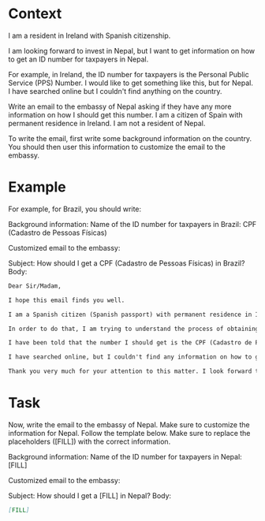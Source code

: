 # Context
I am a resident in Ireland with Spanish citizenship.

I am looking forward to invest in Nepal, but I want to get information on how to get an ID number for taxpayers in Nepal.

For example, in Ireland, the ID number for taxpayers is the Personal Public Service (PPS) Number. I would like to get something like this, but for Nepal. I have searched online but I couldn't find anything on the country.

Write an email to the embassy of Nepal asking if they have any more information on how I should get this number. I am a citizen of Spain with permanent residence in Ireland. I am not a resident of Nepal.

To write the email, first write some background information on the country. You should then user this information to customize the email to the embassy.

# Example
For example, for Brazil, you should write:

Background information:
Name of the ID number for taxpayers in Brazil: CPF (Cadastro de Pessoas Físicas)

Customized email to the embassy:

Subject: How should I get a CPF (Cadastro de Pessoas Físicas) in Brazil?
Body:
```md
Dear Sir/Madam,

I hope this email finds you well.

I am a Spanish citizen (Spanish passport) with permanent residence in Ireland. I am looking forward to investing in Brazil, as a foreign investor (no residence in Brazil).

In order to do that, I am trying to understand the process of obtaining the number that identifies taxpayers in Brazil, to be able to declare the relevant information to the tax authorities.

I have been told that the number I should get is the CPF (Cadastro de Pessoas Físicas). Feel free to correct me if I am wrong.

I have searched online, but I couldn't find any information on how to get a CPF from abroad. This is why I am reaching out to you for guidance. If you could provide me with information on the process or direct me to the relevant authorities, I would greatly appreciate it.

Thank you very much for your attention to this matter. I look forward to your response and any help you can provide.
```

# Task
Now, write the email to the embassy of Nepal. Make sure to customize the information for Nepal. Follow the template below. Make sure to replace the placeholders ([FILL]) with the correct information.

Background information:
Name of the ID number for taxpayers in Nepal: [FILL]

Customized email to the embassy:

Subject: How should I get a [FILL] in Nepal?
Body:
```md
[FILL]
```
